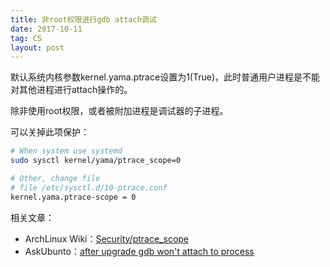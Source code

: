 ```yaml
---
title: 非root权限进行gdb attach调试
date: 2017-10-11
tag: CS
layout: post
---
```


默认系统内核参数kernel.yama.ptrace设置为1(True)，此时普通用户进程是不能对其他进程进行attach操作的。

除非使用root权限，或者被附加进程是调试器的子进程。

可以关掉此项保护：

```bash
# When system use systemd
sudo sysctl kernel/yama/ptrace_scope=0

# Other, change file
# file /etc/sysctl.d/10-ptrace.conf
kernel.yama.ptrace-scope = 0
```

相关文章：

- ArchLinux Wiki：[Security/ptrace\_scope](https://wiki.archlinux.org/index.php/Security#ptrace_scope)
- AskUbunto：[after upgrade gdb won't attach to process](https://askubuntu.com/q/41629)

